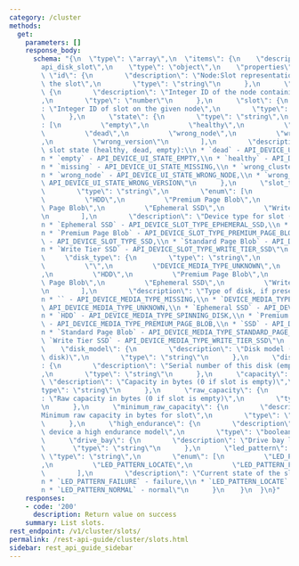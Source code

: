 ```yaml
---
category: /cluster
methods:
  get:
    parameters: []
    response_body:
      schema: "{\n  \"type\": \"array\",\n  \"items\": {\n    \"description\": \"\
        api_disk_slot\",\n    \"type\": \"object\",\n    \"properties\": {\n     \
        \ \"id\": {\n        \"description\": \"Node:Slot representation identifying\
        \ the slot\",\n        \"type\": \"string\"\n      },\n      \"node_id\":\
        \ {\n        \"description\": \"Integer ID of the node containing the slot.\"\
        ,\n        \"type\": \"number\"\n      },\n      \"slot\": {\n        \"description\"\
        : \"Integer ID of slot on the given node\",\n        \"type\": \"number\"\n\
        \      },\n      \"state\": {\n        \"type\": \"string\",\n        \"enum\"\
        : [\n          \"empty\",\n          \"healthy\",\n          \"missing\",\n\
        \          \"dead\",\n          \"wrong_node\",\n          \"wrong_cluster\"\
        ,\n          \"wrong_version\"\n        ],\n        \"description\": \"Disk\
        \ slot state (healthy, dead, empty):\\n * `dead` - API_DEVICE_UI_STATE_DEAD,\\\
        n * `empty` - API_DEVICE_UI_STATE_EMPTY,\\n * `healthy` - API_DEVICE_UI_STATE_HEALTHY,\\\
        n * `missing` - API_DEVICE_UI_STATE_MISSING,\\n * `wrong_cluster` - API_DEVICE_UI_STATE_WRONG_CLUSTER,\\\
        n * `wrong_node` - API_DEVICE_UI_STATE_WRONG_NODE,\\n * `wrong_version` -\
        \ API_DEVICE_UI_STATE_WRONG_VERSION\"\n      },\n      \"slot_type\": {\n\
        \        \"type\": \"string\",\n        \"enum\": [\n          \"SSD\",\n\
        \          \"HDD\",\n          \"Premium Page Blob\",\n          \"Standard\
        \ Page Blob\",\n          \"Ephemeral SSD\",\n          \"Write Tier SSD\"\
        \n        ],\n        \"description\": \"Device type for slot (SSD, HDD):\\\
        n * `Ephemeral SSD` - API_DEVICE_SLOT_TYPE_EPHEMERAL_SSD,\\n * `HDD` - API_DEVICE_SLOT_TYPE_SPINNING_DISK,\\\
        n * `Premium Page Blob` - API_DEVICE_SLOT_TYPE_PREMIUM_PAGE_BLOB,\\n * `SSD`\
        \ - API_DEVICE_SLOT_TYPE_SSD,\\n * `Standard Page Blob` - API_DEVICE_SLOT_TYPE_STANDARD_PAGE_BLOB,\\\
        n * `Write Tier SSD` - API_DEVICE_SLOT_TYPE_WRITE_TIER_SSD\"\n      },\n \
        \     \"disk_type\": {\n        \"type\": \"string\",\n        \"enum\": [\n\
        \          \"\",\n          \"DEVICE_MEDIA_TYPE_UNKNOWN\",\n          \"SSD\"\
        ,\n          \"HDD\",\n          \"Premium Page Blob\",\n          \"Standard\
        \ Page Blob\",\n          \"Ephemeral SSD\",\n          \"Write Tier SSD\"\
        \n        ],\n        \"description\": \"Type of disk, if present (SSD, HDD):\\\
        n * `` - API_DEVICE_MEDIA_TYPE_MISSING,\\n * `DEVICE_MEDIA_TYPE_UNKNOWN` -\
        \ API_DEVICE_MEDIA_TYPE_UNKNOWN,\\n * `Ephemeral SSD` - API_DEVICE_MEDIA_TYPE_EPHEMERAL_SSD,\\\
        n * `HDD` - API_DEVICE_MEDIA_TYPE_SPINNING_DISK,\\n * `Premium Page Blob`\
        \ - API_DEVICE_MEDIA_TYPE_PREMIUM_PAGE_BLOB,\\n * `SSD` - API_DEVICE_MEDIA_TYPE_SSD,\\\
        n * `Standard Page Blob` - API_DEVICE_MEDIA_TYPE_STANDARD_PAGE_BLOB,\\n *\
        \ `Write Tier SSD` - API_DEVICE_MEDIA_TYPE_WRITE_TIER_SSD\"\n      },\n  \
        \    \"disk_model\": {\n        \"description\": \"Disk model (empty if no\
        \ disk)\",\n        \"type\": \"string\"\n      },\n      \"disk_serial_number\"\
        : {\n        \"description\": \"Serial number of this disk (empty if no disk)\"\
        ,\n        \"type\": \"string\"\n      },\n      \"capacity\": {\n       \
        \ \"description\": \"Capacity in bytes (0 if slot is empty)\",\n        \"\
        type\": \"string\"\n      },\n      \"raw_capacity\": {\n        \"description\"\
        : \"Raw capacity in bytes (0 if slot is empty)\",\n        \"type\": \"string\"\
        \n      },\n      \"minimum_raw_capacity\": {\n        \"description\": \"\
        Minimum raw capacity in bytes for slot\",\n        \"type\": \"string\"\n\
        \      },\n      \"high_endurance\": {\n        \"description\": \"Is this\
        \ device a high endurance model\",\n        \"type\": \"boolean\"\n      },\n\
        \      \"drive_bay\": {\n        \"description\": \"Drive bay label\",\n \
        \       \"type\": \"string\"\n      },\n      \"led_pattern\": {\n       \
        \ \"type\": \"string\",\n        \"enum\": [\n          \"LED_PATTERN_NORMAL\"\
        ,\n          \"LED_PATTERN_LOCATE\",\n          \"LED_PATTERN_FAILURE\"\n\
        \        ],\n        \"description\": \"Current state of the slot's LED:\\\
        n * `LED_PATTERN_FAILURE` - failure,\\n * `LED_PATTERN_LOCATE` - locate,\\\
        n * `LED_PATTERN_NORMAL` - normal\"\n      }\n    }\n  }\n}"
    responses:
    - code: '200'
      description: Return value on success
    summary: List slots.
rest_endpoint: /v1/cluster/slots/
permalink: /rest-api-guide/cluster/slots.html
sidebar: rest_api_guide_sidebar
---
```

